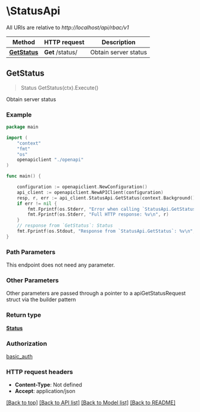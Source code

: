 # \StatusApi

All URIs are relative to *http://localhost/api/rbac/v1*

Method | HTTP request | Description
------------- | ------------- | -------------
[**GetStatus**](StatusApi.md#GetStatus) | **Get** /status/ | Obtain server status



## GetStatus

> Status GetStatus(ctx).Execute()

Obtain server status

### Example

```go
package main

import (
    "context"
    "fmt"
    "os"
    openapiclient "./openapi"
)

func main() {

    configuration := openapiclient.NewConfiguration()
    api_client := openapiclient.NewAPIClient(configuration)
    resp, r, err := api_client.StatusApi.GetStatus(context.Background()).Execute()
    if err != nil {
        fmt.Fprintf(os.Stderr, "Error when calling `StatusApi.GetStatus``: %v\n", err)
        fmt.Fprintf(os.Stderr, "Full HTTP response: %v\n", r)
    }
    // response from `GetStatus`: Status
    fmt.Fprintf(os.Stdout, "Response from `StatusApi.GetStatus`: %v\n", resp)
}
```

### Path Parameters

This endpoint does not need any parameter.

### Other Parameters

Other parameters are passed through a pointer to a apiGetStatusRequest struct via the builder pattern


### Return type

[**Status**](Status.md)

### Authorization

[basic_auth](../README.md#basic_auth)

### HTTP request headers

- **Content-Type**: Not defined
- **Accept**: application/json

[[Back to top]](#) [[Back to API list]](../README.md#documentation-for-api-endpoints)
[[Back to Model list]](../README.md#documentation-for-models)
[[Back to README]](../README.md)

